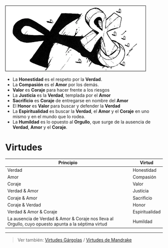 
![](/imagenes/Virt1.webp)

- La **Honestidad** es el respeto por la **Verdad**.
- La **Compasión** es el **Amor** por los demás.
- **Valor** es **Coraje** para hacer frente a los riesgos
- La **Justicia** es la **Verdad**, templada por el **Amor**
- **Sacrificio** es **Coraje** de entregarse en nombre del **Amor**
- El **Honor** es **Valor** para buscar y defender la **Verdad**
- La **Espiritualidad** es buscar la **Verdad**, el **Amor** y el **Coraje** en uno mismo y en el mundo que lo rodea.
- La **Humildad** es lo opuesto al **Orgullo**, que surge de la ausencia de **Verdad**, **Amor** y el **Coraje**.

# Virtudes 

|Principio|Virtud
|-|-
|Verdad|Honestidad
|Amor|Compasión
|Coraje|Valor
|Verdad & Amor|Justicia
|Coraje & Amor|Sacrificio
|Coraje & Verdad|Honor
|Verdad & Amor & Coraje|Espiritualidad
|La ausencia de Verdad & Amor & Coraje nos lleva al Orgullo, cuyo opuesto apunta a la séptima virtud|Humildad

---

> Ver también: [Virtudes Gárgolas](virtudesGargolas.md) / [Virtudes de Mandrake](virtudesMandrake.md)